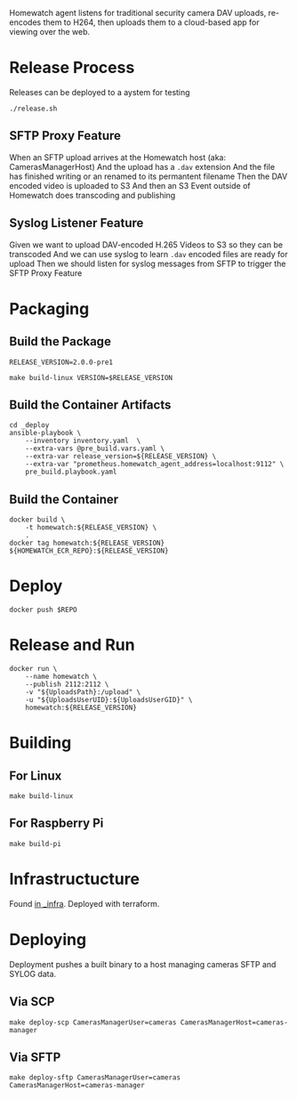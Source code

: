 Homewatch agent listens for traditional security camera DAV uploads, re-encodes them to H264, then uploads them to a cloud-based app for viewing over the web.

# Release Process

Releases can be deployed to a aystem for testing

```
./release.sh
```

## SFTP Proxy Feature

When an SFTP upload arrives at the Homewatch host (aka: CamerasManagerHost)
And the upload has a `.dav` extension
And the file has finished writing or an renamed to its permantent filename
Then the DAV encoded video is uploaded to S3
And then an S3 Event outside of Homewatch does transcoding and publishing

## Syslog Listener Feature

Given we want to upload DAV-encoded H.265 Videos to S3 so they can be transcoded
And we can use syslog to learn `.dav` encoded files are ready for upload
Then we should listen for syslog messages from SFTP to trigger the SFTP Proxy Feature

# Packaging

## Build the Package

`RELEASE_VERSION=2.0.0-pre1`

```
make build-linux VERSION=$RELEASE_VERSION
```

## Build the Container Artifacts

```
cd _deploy
ansible-playbook \
    --inventory inventory.yaml  \
    --extra-vars @pre_build.vars.yaml \
    --extra-var release_version=${RELEASE_VERSION} \
    --extra-var "prometheus.homewatch_agent_address=localhost:9112" \
    pre_build.playbook.yaml
```

## Build the Container

```
docker build \
    -t homewatch:${RELEASE_VERSION} \
    .
docker tag homewatch:${RELEASE_VERSION} ${HOMEWATCH_ECR_REPO}:${RELEASE_VERSION}
```

# Deploy

```
docker push $REPO
```

# Release and Run

```
docker run \
    --name homewatch \
    --publish 2112:2112 \
    -v "${UploadsPath}:/upload" \
    -u "${UploadsUserUID}:${UploadsUserGID}" \
    homewatch:${RELEASE_VERSION}
```

# Building

## For Linux
```
make build-linux
```

## For Raspberry Pi
```
make build-pi
```

# Infrastructucture

Found [in _infra](_infra/README.md). Deployed with terraform.

# Deploying

Deployment pushes a built binary to a host managing cameras SFTP and SYLOG data.

## Via SCP
```
make deploy-scp CamerasManagerUser=cameras CamerasManagerHost=cameras-manager
```

## Via SFTP
```
make deploy-sftp CamerasManagerUser=cameras CamerasManagerHost=cameras-manager
```
